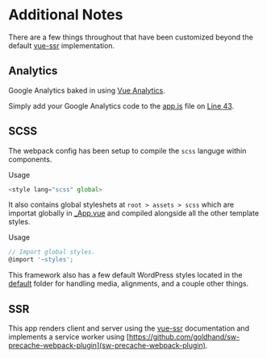 # Additional Notes
There are a few things throughout that have been customized beyond the default [vue-ssr](https://ssr.vuejs.org/en/) implementation.

## Analytics
Google Analytics baked in using [Vue Analytics](https://github.com/MatteoGabriele/vue-analytics).

Simply add your Google Analytics code to the [app.js](https://github.com/jomurgel/project-acorn-ssr/blob/master/src/app.js) file on [Line 43](https://github.com/jomurgel/project-acorn-ssr/blob/master/src/app.js#L43).

## SCSS
The webpack config has been setup to compile the `scss` languge within components.

Usage
``` javascript
<style lang="scss" global>
```

It also contains global styleshets at `root > assets > scss` which are importat globally in [_App.vue](https://github.com/jomurgel/project-acorn-ssr/blob/master/src/_App.vue) and compiled alongside all the other template styles.

Usage
``` javascript
// Import global styles.
@import '~styles';
```

This framework also has a few default WordPress styles located in the [default](https://github.com/jomurgel/project-acorn-ssr/blob/master/assets/scss/defaults) folder for handling media, alignments, and a couple other things.

## SSR
This app renders client and server using the [vue-ssr](https://ssr.vuejs.org/en/) documentation and implements a service worker using [https://github.com/goldhand/sw-precache-webpack-plugin](sw-precache-webpack-plugin).